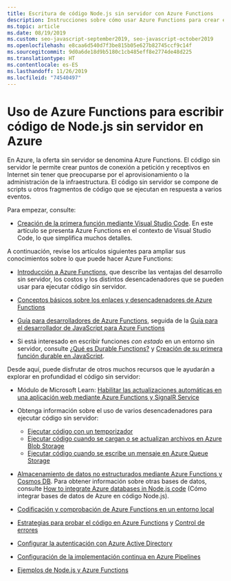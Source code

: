 ```yaml
---
title: Escritura de código Node.js sin servidor con Azure Functions
description: Instrucciones sobre cómo usar Azure Functions para crear e implementar código sin servidor mediante Azure Functions.
ms.topic: article
ms.date: 08/19/2019
ms.custom: seo-javascript-september2019, seo-javascript-october2019
ms.openlocfilehash: e8caa6d540d7f3be815b05e627b82745ccf9c14f
ms.sourcegitcommit: 9d0a6de18d9b5180c1cb485eff8e2774de48d225
ms.translationtype: HT
ms.contentlocale: es-ES
ms.lasthandoff: 11/26/2019
ms.locfileid: "74540497"
---
```

# <a name="use-azure-functions-to-write-serverless-nodejs-code-on-azure"></a>Uso de Azure Functions para escribir código de Node.js sin servidor en Azure

En Azure, la oferta sin servidor se denomina Azure Functions. El código sin servidor le permite crear puntos de conexión a petición y receptivos en Internet sin tener que preocuparse por el aprovisionamiento o la administración de la infraestructura. El código sin servidor se compone de scripts u otros fragmentos de código que se ejecutan en respuesta a varios eventos. 

Para empezar, consulte:

- [Creación de la primera función mediante Visual Studio Code](/azure/azure-functions/functions-create-first-function-vs-code). En este artículo se presenta Azure Functions en el contexto de Visual Studio Code, lo que simplifica muchos detalles.

A continuación, revise los artículos siguientes para ampliar sus conocimientos sobre lo que puede hacer Azure Functions:

- [Introducción a Azure Functions](/azure/azure-functions/functions-overview), que describe las ventajas del desarrollo sin servidor, los costos y los distintos desencadenadores que se pueden usar para ejecutar código sin servidor.

- [Conceptos básicos sobre los enlaces y desencadenadores de Azure Functions](/azure/azure-functions/functions-triggers-bindings)

- [Guía para desarrolladores de Azure Functions](/azure/azure-functions/functions-reference), seguida de la [Guía para el desarrollador de JavaScript para Azure Functions](/azure/azure-functions/functions-reference-node)

- Si está interesado en escribir funciones *con estado* en un entorno sin servidor, consulte [¿Qué es Durable Functions?](/azure/azure-functions/durable/durable-functions-overview) y [Creación de su primera función durable en JavaScript](/azure/azure-functions/durable/quickstart-js-vscode).

Desde aquí, puede disfrutar de otros muchos recursos que le ayudarán a explorar en profundidad el código sin servidor:

- Módulo de Microsoft Learn: [Habilitar las actualizaciones automáticas en una aplicación web mediante Azure Functions y SignalR Service](https://docs.microsoft.com/learn/modules/automatic-update-of-a-webapp-using-azure-functions-and-signalr/)

- Obtenga información sobre el uso de varios desencadenadores para ejecutar código sin servidor:

  - [Ejecutar código con un temporizador](/azure/azure-functions/functions-create-scheduled-function)
  - [Ejecutar código cuando se cargan o se actualizan archivos en Azure Blob Storage](/azure/storage/blobs/storage-upload-process-images?tabs=nodejsv10)
  - [Ejecutar código cuando se escribe un mensaje en Azure Queue Storage](/azure/azure-functions/functions-create-storage-queue-triggered-function)

- [Almacenamiento de datos no estructurados mediante Azure Functions y Cosmos DB](/azure/azure-functions/functions-integrate-store-unstructured-data-cosmosdb.md?tabs=javascript). Para obtener información sobre otras bases de datos, consulte [How to integrate Azure databases in Node.js code](node-howto-integrate-databases.md) (Cómo integrar bases de datos de Azure en código Node.js).

- [Codificación y comprobación de Azure Functions en un entorno local](/azure/azure-functions/functions-develop-local)

- [Estrategias para probar el código en Azure Functions](/azure/azure-functions/functions-test-a-function) y [Control de errores](/azure/azure-functions/functions-bindings-error-pages)

- [Configurar la autenticación con Azure Active Directory](/azure/app-service/configure-authentication-provider-aad.md?toc=%2fazure%2fazure-functions%2ftoc.json)

- [Configuración de la implementación continua en Azure Pipelines](/azure/azure-functions/functions-how-to-azure-devops)

- [Ejemplos de Node.js y Azure Functions](/samples/browse/?languages=javascript%2Cnodejs&products=azure-functions)

